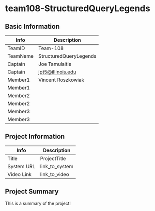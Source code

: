# team108-StructuredQueryLegends

## Basic Information

|   Info      |        Description     |
| ----------- | ---------------------- |
| TeamID      |        Team-108        |
| TeamName    | StructuredQueryLegends |
| Captain     |      Joe Tamulaitis    |
| Captain     |   jpt5@illinois.edu    |
| Member1     |   Vincent Roszkowiak   |
| Member1     |   |
| Member2     |    |  
| Member2     | |
| Member3     |                        |
| Member3     |                        |

## Project Information

|   Info      |        Description     |
| ----------- | ---------------------- |
|  Title      |       ProjectTitle     |
| System URL  |      link_to_system    |
| Video Link  |      link_to_video     |

## Project Summary

This is a summary of the project!

